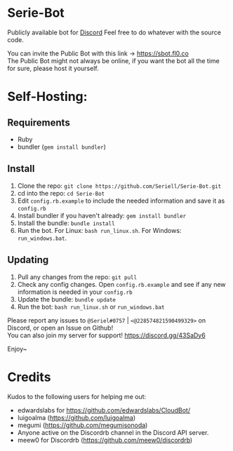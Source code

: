 # Serie-Bot
Publicly available bot for [Discord](https://discordapp.com)
Feel free to do whatever with the source code.

You can invite the Public Bot with this link -> https://sbot.fl0.co <br />
The Public Bot might not always be online, if you want the bot all the time for sure, please host it yourself.


# Self-Hosting:

## Requirements
- Ruby
- bundler (`gem install bundler`)

## Install
1. Clone the repo: `git clone https://github.com/Seriell/Serie-Bot.git`
2. cd into the repo: `cd Serie-Bot`
3. Edit `config.rb.example` to include the needed information and save it as `config.rb`
4. Install bundler if you haven't already: `gem install bundler`
5. Install the bundle: `bundle install`
6. Run the bot. For Linux: `bash run_linux.sh`. For Windows: `run_windows.bat`.

## Updating
1. Pull any changes from the repo: `git pull`
2. Check any config changes. Open `config.rb.example` and see if any new information is needed in your `config.rb`
3. Update the bundle: `bundle update`
4. Run the bot: `bash run_linux.sh` or `run_windows.bat`

Please report any issues to `@Seriel#0757` | `<@228574821590499329>` on Discord, or open an Issue on Github! <br />
You can also join my server for support! https://discord.gg/43SaDy6 <br />

Enjoy~
<br />

# Credits

Kudos to the following users for helping me out:

- edwardslabs for https://github.com/edwardslabs/CloudBot/
- luigoalma (https://github.com/luigoalma)
- megumi (https://github.com/megumisonoda)
- Anyone active on the Discordrb channel in the Discord API server.
- meew0 for Discordrb (https://github.com/meew0/discordrb)
